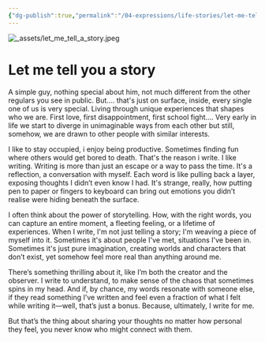 ```yaml
---
{"dg-publish":true,"permalink":"/04-expressions/life-stories/let-me-tell-you-a-story/","title":"Let me tell you a story","tags":["personal","writing"]}
---
```



![_assets/let_me_tell_a_story.jpeg](/img/user/_assets/let_me_tell_a_story.jpeg)

# Let me tell you a story

A simple guy, nothing special about him, not much different from the other regulars you see in public. But.... that's just on surface, inside, every single one of us is very special. Living through unique experiences that shapes who we are. First love, first disappointment, first school fight.... Very early in life we start to diverge in unimaginable ways from each other but still, somehow, we are drawn to other people with similar interests.

I like to stay occupied, i enjoy being productive. Sometimes finding fun where others would get bored to death. That's the reason i write. I like writing.  Writing is more than just an escape or a way to pass the time. It's a reflection, a conversation with myself. Each word is like pulling back a layer, exposing thoughts I didn’t even know I had. It's strange, really, how putting pen to paper or fingers to keyboard can bring out emotions you didn’t realise were hiding beneath the surface.

I often think about the power of storytelling. How, with the right words, you can capture an entire moment, a fleeting feeling, or a lifetime of experiences. When I write, I'm not just telling a story; I'm weaving a piece of myself into it. Sometimes it's about people I've met, situations I've been in. Sometimes it's just pure imagination, creating worlds and characters that don’t exist, yet somehow feel more real than anything around me.

There’s something thrilling about it, like I’m both the creator and the observer. I write to understand, to make sense of the chaos that sometimes spins in my head. And if, by chance, my words resonate with someone else, if they read something I’ve written and feel even a fraction of what I felt while writing it—well, that’s just a bonus. Because, ultimately, I write for me.

But that’s the thing about sharing your thoughts no matter how personal they feel, you never know who might connect with them.
